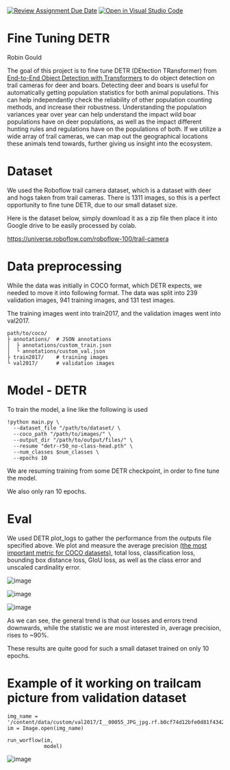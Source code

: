 [![Review Assignment Due Date](https://classroom.github.com/assets/deadline-readme-button-24ddc0f5d75046c5622901739e7c5dd533143b0c8e959d652212380cedb1ea36.svg)](https://classroom.github.com/a/f7NyygB-)
[![Open in Visual Studio Code](https://classroom.github.com/assets/open-in-vscode-718a45dd9cf7e7f842a935f5ebbe5719a5e09af4491e668f4dbf3b35d5cca122.svg)](https://classroom.github.com/online_ide?assignment_repo_id=13193397&assignment_repo_type=AssignmentRepo)

# Fine Tuning DETR 

Robin Gould

The goal of this project is to fine tune DETR (DEtection TRansformer) from [End-to-End Object Detection with Transformers](https://github.com/facebookresearch/detr) to do object detection on trail cameras for deer and boars. Detecting deer and boars is useful for automatically getting population statistics for both animal populations. This can help independantly check the reliability of other population counting methods, and increase their robustness. Understanding the population variances year over year can help understand the impact wild boar populations have on deer populations, as well as the impact different hunting rules and regulations have on the populations of both. If we utilize a wide array of trail cameras, we can map out the geographical locations these animals tend towards, further giving us insight into the ecosystem. 

# Dataset

We used the Roboflow trail camera dataset, which is a dataset with deer and hogs taken from trail cameras. There is 1311 images, so this is a perfect opportunity to fine tune DETR, due to our small dataset size.

Here is the dataset below, simply download it as a zip file then place it into Google drive to be easily processed by colab.

https://universe.roboflow.com/roboflow-100/trail-camera

# Data preprocessing

While the data was initially in COCO format, which DETR expects, we needed to move it into following format. 
The data was split into 239 validation images, 941 training images, and 131 test images. 

The training images went into train2017, and the validation images went into val2017.

```
path/to/coco/
├ annotations/  # JSON annotations
│  ├ annotations/custom_train.json
│  └ annotations/custom_val.json
├ train2017/    # training images
└ val2017/      # validation images
```

# Model - DETR

To train the model, a line like the following is used

```
!python main.py \
  --dataset_file "/path/to/dataset/ \
  --coco_path "/path/to/images/" \
  --output_dir "/path/to/output/files/" \
  --resume "detr-r50_no-class-head.pth" \
  --num_classes $num_classes \
  --epochs 10
```

We are resuming training from some DETR checkpoint, in order to fine tune the model. 

We also only ran 10 epochs.

# Eval
We used DETR plot_logs to gather the performance from the outputs file specified above. We plot and measure the average precision [(the most important metric for COCO datasets)](https://cocodataset.org/#detection-eval), total loss, classification loss, bounding box distance loss, GIoU loss, as well as the class error and unscaled cardinality error.


![image](https://github.com/UConnAI/cse5097-final-project-fine-tuning-detr/assets/13643473/051d5a11-b6d4-4eab-b581-7af37dd2d473)

![image](https://github.com/UConnAI/cse5097-final-project-fine-tuning-detr/assets/13643473/46278ba6-8b6e-4091-8b4f-92c839bacb47)

![image](https://github.com/UConnAI/cse5097-final-project-fine-tuning-detr/assets/13643473/08ab19f0-aa14-464a-9351-adb3d18344da)

As we can see, the general trend is that our losses and errors trend downwards, while the statistic we are most interested in, average precision, rises to ~90%. 

These results are quite good for such a small dataset trained on only 10 epochs. 


# Example of it working on trailcam picture from validation dataset

```
img_name = '/content/data/custom/val2017/I__00055_JPG_jpg.rf.b0cf74d12bfe0d81f434218000137988.jpg'
im = Image.open(img_name)

run_worflow(im,
            model)
```

![image](https://github.com/UConnAI/cse5097-final-project-fine-tuning-detr/assets/13643473/2df782a9-3be5-450e-8de2-5c9c9d53bdb2)


